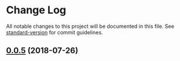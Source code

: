 # Change Log

All notable changes to this project will be documented in this file. See [standard-version](https://github.com/conventional-changelog/standard-version) for commit guidelines.

<a name="0.0.5"></a>
## [0.0.5](https://github.com/jahed/promises/compare/v0.0.4...v0.0.5) (2018-07-26)
